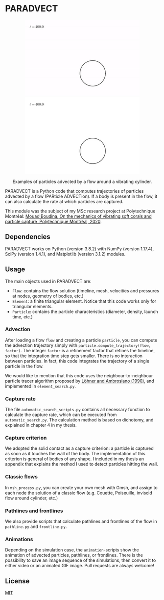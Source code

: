 # PARADVECT

<p align="center">
    <img src="gallery/Re100_Ur5_R01.gif" height="250" alt="Capture of large particles"/>
    <img src="gallery/Re100_Ur5_R0031.gif" height="250" alt="Capture of small particles"/>
</p>
<p align="center">
  Examples of particles advected by a flow around a vibrating cylinder.
</p>

PARADVECT is a Python code that computes trajectories of particles advected by a flow (PARticle ADVECTion). If a body is present in the flow, it can also calculate the rate at which particles are captured.

This module was the subject of my MSc research project at Polytechnique Montréal:
[Mouad Boudina, On the mechanics of vibrating soft corals and particle capture, Polytechnique Montréal, 2020]().

## Dependencies

PARADVECT works on Python (version 3.8.2) with NumPy (version 1.17.4), SciPy (version 1.4.1), and Matplotlib (version 3.1.2) modules.

## Usage

The main objects used in PARADVECT are:
- `Flow`: contains the flow solution (timeline, mesh, velocities and pressures at nodes, geometry of bodies, etc.)
- `Element`: a finite triangular element. Notice that this code works only for triangular elements.
- `Particle`: contains the particle characteristics (diameter, density, launch time, etc.)

### Advection
After loading a flow `flow` and creating a particle `particle`, you can compute the advection trajectory simply with `particle.compute_trajectory(flow, factor)`. The integer `factor` is a refinement factor that refines the timeline, so that the integration time step gets smaller. There is no interaction between particles. In fact, this code integrates the trajectory of a single particle in the flow.

We would like to mention that this code uses the neighbour-to-neighbour particle tracer algorithm proposed by [Löhner and Ambrosiano (1990)](doi.org/10.1016/0021-9991(90)90002-I), and implemented in `element_search.py`.

### Capture rate
The file `automatic_search_scripts.py` contains all necessary function to calculate the capture rate, which can be executed from `automatic_search.py`. The calculation method is based on dichotomy, and explained in chapter 4 in my thesis.

### Capture criterion
We adopted the solid contact as a capture criterion: a particle is captured as soon as it touches the wall of the body. The implementation of this criterion is general of bodies of any shape. I included in my thesis an appendix that explains the method I used to detect particles hitting the wall.

### Classic flows
In `msh_process.py`, you can create your own mesh with Gmsh, and assign to each node the solution of a classic flow (e.g. Couette, Poiseuille, inviscid flow around cylinder, etc.)

### Pathlines and frontlines
We also provide scripts that calculate pathlines and frontlines of the flow in `pathline.py` and `frontline.py`.

### Animations
Depending on the simulation case, the `animation`-scripts show the animation of advected particles, pathlines, or frontlines. There is the possibility to save an image sequence of the simulations, then convert it to either video or an animated GIF image. Pull requests are always welcome!

## License
[MIT](https://choosealicense.com/licenses/mit/)

